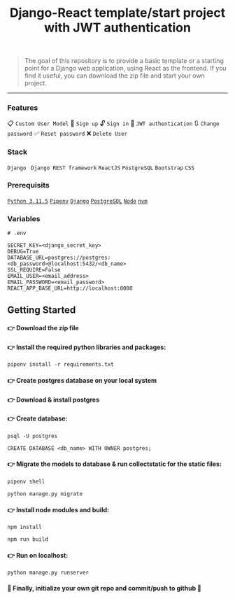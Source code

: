 
# <div align="center"> Django-React template/start project with JWT authentication</div>
<br>

> The goal of this repository is to provide a basic template or a starting point for a Django web application, using React as the frontend. If you find it useful, you can download the zip file and start your own project. 
---

### Features
:clipboard: ``` Custom User Model ``` :raising_hand: ``` Sign up ``` :unlock: ``` Sign in ``` :key: ``` JWT authentication ``` :arrows_clockwise: ``` Change password ``` :white_check_mark: ``` Reset password ``` :x: ``` Delete User ```

### Stack
``` Django ``` ``` Django REST framework``` ``` ReactJS ``` ``` PostgreSQL ``` ``` Bootstrap ``` ``` CSS ```

### Prerequisits
[`Python 3.11.5`](https://www.python.org/downloads/) [`Pipenv`](https://pypi.org/project/pipenv/) [`Django`](https://www.djangoproject.com/) [`PostgreSQL`](https://www.postgresql.org/download/) [`Node`](https://nodejs.org/en/download) [`nvm`](https://github.com/nvm-sh/nvm)

### Variables
```
# .env

SECRET_KEY=<django_secret_key>
DEBUG=True
DATABASE_URL=postgres://postgres:<db_password>@localhost:5432/<db_name>
SSL_REQUIRE=False
EMAIL_USER=<email_address>
EMAIL_PASSWORD=<email_password>
REACT_APP_BASE_URL=http://localhost:8000
```

## Getting Started
#### :point_right: Download the zip file
#### :point_right: Install the required python libraries and packages:
```
pipenv install -r requirements.txt
```
#### :point_right: Create postgres database on your local system
#### :point_right: Download & install postgres
#### :point_right: Create database:
```
psql -U postgres
```
```
CREATE DATABASE <db_name> WITH OWNER postgres;
```
#### :point_right: Migrate the models to database & run collectstatic for the static files:
```
pipenv shell
```
```
python manage.py migrate
```
#### :point_right: Install node modules and build:
```
npm install
```
```
npm run build
```
#### :point_right: Run on localhost:
```
python manage.py runserver
```
#### :triumph: Finally, initialize your own git repo and commit/push to github :clap:

